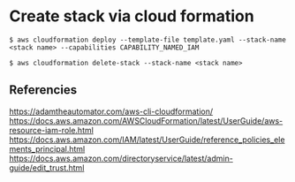 # Create stack via cloud formation
```shell
$ aws cloudformation deploy --template-file template.yaml --stack-name <stack name> --capabilities CAPABILITY_NAMED_IAM
```

```shell
$ aws cloudformation delete-stack --stack-name <stack name>
```


## Referencies
https://adamtheautomator.com/aws-cli-cloudformation/
https://docs.aws.amazon.com/AWSCloudFormation/latest/UserGuide/aws-resource-iam-role.html
https://docs.aws.amazon.com/IAM/latest/UserGuide/reference_policies_elements_principal.html
https://docs.aws.amazon.com/directoryservice/latest/admin-guide/edit_trust.html